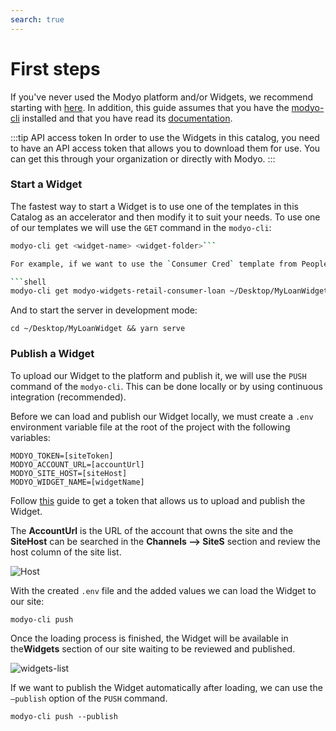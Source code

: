 ```yaml
---
search: true
---
```


# First steps

If you've never used the Modyo platform and/or Widgets, we recommend starting with [here](/platform/). In addition, this guide assumes that you have the [modyo-cli](/platform/channels/widgets.md#modyo-cli) installed and that you have read its [documentation](/platform/channels/widgets.md#modyo-cli).

:::tip API access token
In order to use the Widgets in this catalog, you need to have an API access token that allows you to download them for use. You can get this through your organization or directly with Modyo.
:::

### Start a Widget

The fastest way to start a Widget is to use one of the templates in this Catalog as an accelerator and then modify it to suit your needs.
To use one of our templates we will use the `GET` command in the `modyo-cli`:

```bash
modyo-cli get <widget-name> <widget-folder>```

For example, if we want to use the `Consumer Cred` template from People Banking, the command is as follows:

```shell
modyo-cli get modyo-widgets-retail-consumer-loan ~/Desktop/MyLoanWidget
```

And to start the server in development mode:

```shell
cd ~/Desktop/MyLoanWidget && yarn serve
```

### Publish a Widget

To upload our Widget to the platform and publish it, we will use the `PUSH `command of the `modyo-cli`. This can be done locally or by using continuous integration (recommended).

Before we can load and publish our Widget locally, we must create a `.env` environment variable file at the root of the project with the following variables:

```shell
MODYO_TOKEN=[siteToken]
MODYO_ACCOUNT_URL=[accountUrl]
MODYO_SITE_HOST=[siteHost]
MODYO_WIDGET_NAME=[widgetName]
```

Follow [this](/es/widgets/guides/ci-cd.html) guide to get a token that allows us to upload and publish the Widget.

The **AccountUrl** is the URL of the account that owns the site and the **SiteHost** can be searched in the **Channels —> SiteS** section and review the host column of the site list.

![Host](/assets/img/widgets/host.png)

With the created `.env` file and the added values we can load the Widget to our site:

```shell
modyo-cli push
```

Once the loading process is finished, the Widget will be available in the**Widgets** section of our site waiting to be reviewed and published.

![widgets-list](/assets/img/widgets/widgets_list.png)

If we want to publish the Widget automatically after loading, we can use the `—publish` option of the `PUSH` command.

```shell
modyo-cli push --publish
```

